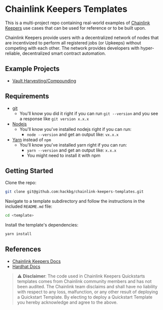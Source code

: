 # Chainlink Keepers Templates

This is a multi-project repo containing real-world examples of [Chainlink Keepers](https://keepers.chain.link) use cases that can be used for reference or to be built upon.

Chainlink Keepers provide users with a decentralized network of nodes that are incentivized to perform all registered jobs (or Upkeeps) without competing with each other. The network provides developers with hyper-reliable, decentralized smart contract automation.

## Example Projects

- [Vault Harvesting/Compounding](/vault-harvester/)

## Requirements

- [git](https://git-scm.com/book/en/v2/Getting-Started-Installing-Git)
  - You'll know you did it right if you can run `git --version` and you see a response like `git version x.x.x`
- [Nodejs](https://nodejs.org/en/)
  - You'll know you've installed nodejs right if you can run:
    - `node --version` and get an output like: `vx.x.x`
- [Yarn](https://classic.yarnpkg.com/lang/en/docs/install/) instead of `npm`
  - You'll know you've installed yarn right if you can run:
    - `yarn --version` and get an output like: `x.x.x`
    - You might need to install it with npm

## Getting Started

Clone the repo:

```bash
git clone git@github.com:hackbg/chainlink-keepers-templates.git
```

Navigate to a template subdirectory and follow the instructions in the included `README.md` file:

```bash
cd <template>
```

Install the template's dependencies:

```bash
yarn install
```

## References

- [Chainlink Keepers Docs](https://docs.chain.link/docs/chainlink-keepers/introduction/)
- [Hardhat Docs](https://hardhat.org/getting-started/)

> :warning: **Disclaimer**: The code used in Chainlink Keepers Quickstarts templates comes from Chainlink community members and has not been audited. The Chainlink team disclaims and shall have no liability with respect to any loss, malfunction, or any other result of deploying a Quickstart Template. By electing to deploy a Quickstart Template you hereby acknowledge and agree to the above.